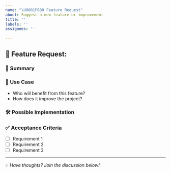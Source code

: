 ```yaml
---
name: "\U0001F680 Feature Request"
about: Suggest a new feature or improvement
title: ''
labels: ''
assignees: ''

---
```


## 🚀 Feature Request: <Feature Name>

### 🔹 Summary

<Provide a clear and concise description of the feature.>

### 📌 Use Case

- Who will benefit from this feature?
- How does it improve the project?

### 🛠 Possible Implementation

<Describe potential approaches or technical details.>

### ✅ Acceptance Criteria

- [ ] Requirement 1
- [ ] Requirement 2
- [ ] Requirement 3

---
💡 *Have thoughts? Join the discussion below!*
